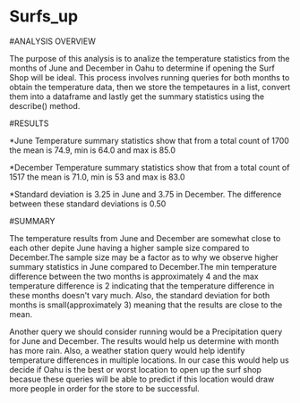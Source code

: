 # Surfs_up

#ANALYSIS OVERVIEW

The purpose of this analysis is to analize the temperature statistics from the months of June and December in Oahu to determine if opening the Surf Shop will be ideal. This process involves running queries for both months to obtain the temperature data, then we store the tempetaures in a list, convert them into a dataframe and lastly get the summary statistics using the describe() method.

#RESULTS

*June Temperature summary statistics show that from a total count of 1700  the mean is 74.9, min is 64.0 and max is 85.0

*December Temperature summary statistics show that from a total count of 1517 the mean is 71.0, min is 53 and max is 83.0

*Standard deviation is 3.25 in June and 3.75 in December. The difference between these standard deviations is 0.50

#SUMMARY

The temperature results from June and December are somewhat close to each other depite June having a higher sample size compared to December.The sample size may be a factor as to why we observe higher summary statistics in June compared to December.The min temperature difference between the two months is approximately 4 and the max temperature difference is 2 indicating that the temperature difference in these months doesn't vary much. Also, the standard deviation for both months is small(approximately 3) meaning that the results are close to the mean.

Another query we should consider running would be a Precipitation query for June and December. The results would help us determine with month has more rain.
Also, a weather station query would help identify temperature differences in multiple locations. In our case this would help us decide if Oahu is the best or worst location to open up the surf shop becasue these queries will be able to predict if this location would draw more people in order for the store to be successful.


